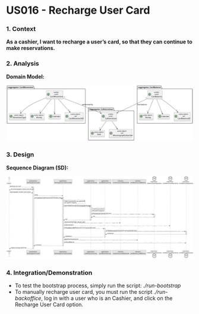 # US016 - Recharge User Card

### 1. Context

**As a cashier, I want to recharge a user’s card, so that they can continue to make reservations.**

### 2. Analysis

**Domain Model:**

![Domain Model](svg/domain-model.svg "Domain Model")

### 3. Design

**Sequence Diagram (SD):**

  ![Sequence Diagram](svg/sequence-diagram.svg "A Sequence Diagram")

### 4. Integration/Demonstration

- To test the bootstrap process, simply run the script: *./run-bootstrap*
- To manually recharge user card, you must run the script *./run-backoffice*, log in with a user who is an Cashier,
and click on the Recharge User Card option.
